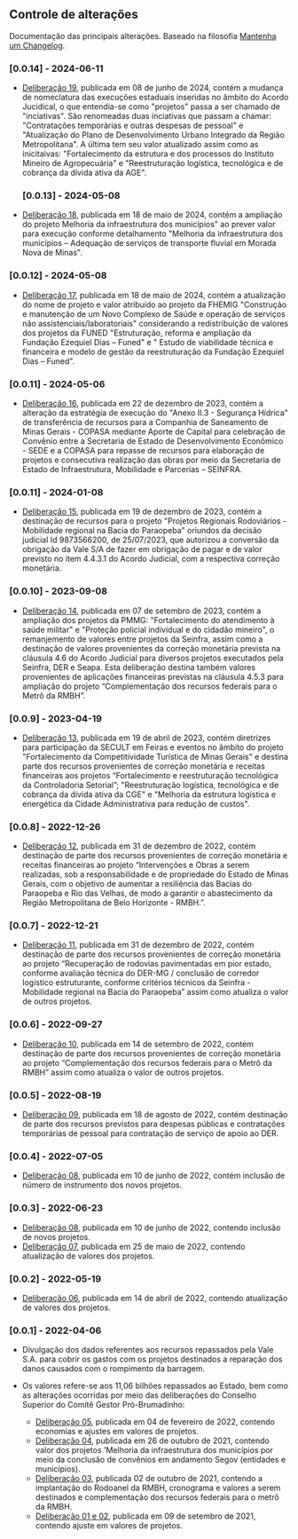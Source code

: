 ## Controle de alterações

Documentação das principais alterações. Baseado na filosofia [Mantenha um Changelog](https://keepachangelog.com/pt-BR/1.0.0/).

### [0.0.14] - 2024-06-11

- [Deliberação 19](https://www.mg.gov.br/system/files/media/documento_detalhado/2024-06/Delibera%C3%A7%C3%A3o%20CS%2019.2024.pdf), publicada em 08 de junho de 2024, contém a mudança de nomeclatura das execuções estaduais inseridas no âmbito do Acordo Jucidical, o que entendia-se como "projetos" passa a ser chamado de "inciativas". São renomeadas duas inciativas que passam a chamar: "Contratações temporárias e outras despesas de pessoal" e "Atualização do Plano de Desenvolvimento Urbano Integrado da Região Metropolitana". A última tem seu valor atualizado assim como as inicitaivas: "Fortalecimento da estrutura e dos processos do Instituto Mineiro de Agropecuária" e "Reestruturação logística, tecnológica e de cobrança da dívida ativa da AGE".

  ### [0.0.13] - 2024-05-08

- [Deliberação 18](https://www.mg.gov.br/system/files/media/documento_detalhado/2024-05/Delibera%C3%A7%C3%A3o%20018.2024%20-%20Apoio%20a%20transporte%20aquaviario%20Morada%20Nova%20de%20Minas.pdf), publicada em 18 de maio de 2024, contém a ampliação do projeto Melhoria da infraestrutura dos municípios" ao prever valor para execução conforme detalhamento "Melhoria da infraestrutura dos municípios – Adequação de serviços de transporte fluvial em Morada Nova de Minas".
  
### [0.0.12] - 2024-05-08

- [Deliberação 17](https://www.mg.gov.br/system/files/media/documento_detalhado/2024-05/Delibera%C3%A7%C3%A3o%20017.2024%20-%20Atualiza%20nome%20PPP%20Complexo%20de%20Saude.pdf), publicada em 18 de maio de 2024, contém a atualização do nome de projeto e valor atribuído ao projeto da FHEMIG "Construção e manutenção de um Novo Complexo de Saúde e operação de serviços não assistenciais/laboratoriais" considerando a redistribuição de valores dos projetos da FUNED "Estruturação, reforma e ampliação da Fundação Ezequiel Dias – Funed" e " Estudo de viabilidade técnica e financeira e modelo de gestão da reestruturação da Fundação Ezequiel Dias – Funed".
  
### [0.0.11] - 2024-05-06

- [Deliberação 16](https://www.mg.gov.br/system/files/media/documento_detalhado/2024-05/Delibera%C3%A7%C3%A3o%20016.2023%20-%20Autoriza%20nova%20estrat%C3%A9gia%20Anexo%20II.3%20-%20Seguran%C3%A7a%20H%C3%ADdrica.pdf), publicada em 22 de dezembro de 2023, contém a alteração da estratégia de execução do "Anexo II.3 - Segurança Hídrica" de transferência de recursos para a Companhia de Saneamento de Minas Gerais - COPASA mediante Aporte de Capital para celebração de Convênio entre a Secretaria de Estado de Desenvolvimento Econômico - SEDE e a COPASA para repasse de recursos para elaboração de projetos e consecutiva realização das obras por meio da Secretaria de Estado de Infraestrutura, Mobilidade e Parcerias – SEINFRA.
  
### [0.0.11] - 2024-01-08

- [Deliberação 15](https://www.mg.gov.br/system/files/media/pro-brumadinho/documento_detalhado/2023/geral/deliberacao-0152023-autorizacao-projetos-rodoviarios-regionais-anexo-i3.pdf), publicada em 19 de dezembro de 2023, contém a destinação de recursos para o projeto "Projetos Regionais Rodoviários -  Mobilidade regional na Bacia do Paraopeba" oriundos da decisão judicial Id 9873566200, de 25/07/2023, que autorizou a conversão da obrigação da Vale S/A de fazer em obrigação de pagar e de valor previsto no item 4.4.3.1 do Acordo Judicial, com a respectiva correção monetária.

### [0.0.10] - 2023-09-08

- [Deliberação 14](https://www.mg.gov.br/system/files/media/pro-brumadinho/documento_detalhado/2023/geral/deliberacao-cs-142023-ajuste-nos-valores-dos-projetos.pdf), publicada em 07 de setembro de 2023, contém a ampliação dos projetos da PMMG: "Fortalecimento do atendimento à saúde militar" e "Proteção policial individual e do cidadão mineiro", o remanjemento de valores entre projetos da Seinfra, assim como a destinação de valores provenientes da correção monetária prevista na cláusula 4.6 do Acordo Judicial para diversos projetos executados pela Seinfra, DER e Seapa. Esta deliberação destina também valores provenientes de aplicações financeiras previstas na cláusula 4.5.3 para ampliação do projeto “Complementação dos recursos federais para o Metrô da RMBH”.
  
### [0.0.9] - 2023-04-19

- [Deliberação 13](https://www.mg.gov.br/sites/default/files/pro_brumadinho/arquivos/Deliberacao%20013.2022_Diretrizes%20para%20participacao%20em%20Feiras%20e%20Eventos%20da%20SECULT%20e%20atualizacao%20de%20valores%20de%20projetos.pdf), publicada em 19 de abril de 2023, contém diretrizes para participação da SECULT em Feiras e eventos no âmbito do projeto "Fortalecimento da Competitividade Turística de Minas Gerais" e destina parte dos recursos provenientes de correção monetária e receitas financeiras aos projetos “Fortalecimento e reestruturação tecnológica da Controladoria Setorial”; "Reestruturação logística, tecnológica e de cobrança da dívida ativa da CGE" e "Melhoria da estrutura logística e energética da Cidade Administrativa para redução de custos".

### [0.0.8] - 2022-12-26

- [Deliberação 12](https://www.mg.gov.br/sites/default/files/pro_brumadinho/arquivos/Delibera%C3%A7%C3%A3o%20011.2022.pdf), publicada em 31 de dezembro de 2022, contém destinação de parte dos recursos provenientes de correção monetária e receitas financeiras ao projeto “Intervenções e Obras a serem realizadas, sob a responsabilidade e de propriedade do Estado de Minas Gerais, com o objetivo de aumentar a resiliência das Bacias do Paraopeba e Rio das Velhas, de modo a garantir o abastecimento da Região Metropolitana de Belo Horizonte - RMBH.”.

### [0.0.7] - 2022-12-21

- [Deliberação 11](https://www.mg.gov.br/sites/default/files/pro_brumadinho/arquivos/Delibera%C3%A7%C3%A3o%20012.2022.pdf), publicada em 31 de dezembro de 2022, contém destinação de parte dos recursos provenientes de correção monetária ao projeto “Recuperação de rodovias pavimentadas em pior estado, conforme avaliação técnica do DER-MG / conclusão de corredor logístico estruturante, conforme critérios técnicos da Seinfra - Mobilidade regional na Bacia do Paraopeba” assim como atualiza o valor de outros projetos. 

### [0.0.6] - 2022-09-27

- [Deliberação 10](https://www.mg.gov.br/sites/default/files/paginas/imagens/probrumadinho/Delibera%C3%A7%C3%A3o%2010%20-%20IOF.pdf), publicada em 14 de setembro de 2022, contém destinação de parte dos recursos provenientes de correção monetária ao projeto “Complementação dos recursos federais para o Metrô da RMBH” assim como atualiza o valor de outros projetos. 

### [0.0.5] - 2022-08-19

- [Deliberação 09](https://www.mg.gov.br/sites/default/files/pro_brumadinho/arquivos/Delibera%C3%A7%C3%A3o%20009%20-%20Consultorias%20DER.pdf), publicada em 18 de agosto de 2022, contém destinação de parte dos recursos previstos para despesas públicas e contratações temporárias de pessoal para contratação de serviço de apoio ao DER.

### [0.0.4] - 2022-07-05

- [Deliberação 08](https://www.mg.gov.br/sites/default/files/paginas/arquivos%20probrumadinho/Delibera%C3%A7%C3%A3o%20008.2022%20-%20Estradas%20da%20Bacia%20-%20IOF.pdf), publicada em 10 de junho de 2022, contém inclusão de número de instrumento dos novos projetos.

### [0.0.3] - 2022-06-23

- [Deliberação 08](https://www.mg.gov.br/sites/default/files/paginas/arquivos%20probrumadinho/Delibera%C3%A7%C3%A3o%20008.2022%20-%20Estradas%20da%20Bacia%20-%20IOF.pdf), publicada em 10 de junho de 2022, contendo inclusão de novos projetos.
- [Deliberação 07](https://www.mg.gov.br/sites/default/files/paginas/imagens/probrumadinho/Delibera%C3%A7%C3%A3o%20007.2022%20-%20IOF..pdf), publicada em 25 de maio de 2022, contendo atualização de valores dos projetos.

### [0.0.2] - 2022-05-19

  - [Deliberação 06](https://www.mg.gov.br/sites/default/files/paginas/imagens/probrumadinho/Deliberacao%2006%20CS14_04_22.pdf), publicada em 14 de abril de 2022, contendo atualização de valores dos projetos.

### [0.0.1] - 2022-04-06

- Divulgação dos dados referentes aos recursos repassados pela Vale S.A. para cobrir os gastos com os projetos destinados a reparação dos danos causados com o rompimento da barragem.
- Os valores refere-se aos 11,06 bilhões repassados ao Estado, bem como as alterações ocorridas por meio das deliberações do Conselho Superior do Comitê Gestor Pró-Brumadinho:

  - [Deliberação 05](https://www.mg.gov.br/sites/default/files/geral/deliberacao_5_-_economias_e_ajustes_em_valores_de_projetos_-_iof.pdf), publicada em 04 de fevereiro de 2022, contendo economias e ajustes em valores de projetos.
  - [Deliberação 04](https://www.mg.gov.br/sites/default/files/geral/deliberacao_cs_04_21.pdf), publicada em 26 de outubro de 2021, contendo valor dos projetos 'Melhoria da infraestrutura dos municípios por meio da conclusão de convênios em andamento Segov (entidades e municípios).
  - [Deliberação 03](https://www.mg.gov.br/sites/default/files/paginas/arquivos/2021/deliberacao_cs_03.pdf), publicada 02 de outubro de 2021, contendo a implantação do Rodoanel da RMBH, cronograma e valores a serem destinados e complementação dos recursos federais para o metrô da RMBH.
  - [Deliberação 01 e 02](https://www.mg.gov.br/sites/default/files/paginas/arquivos/2021/deliberacao_001-21_publicadas_conselho_superior_9-9-21.pdf), publicada em 09 de setembro de 2021, contendo ajuste em valores de projetos.

